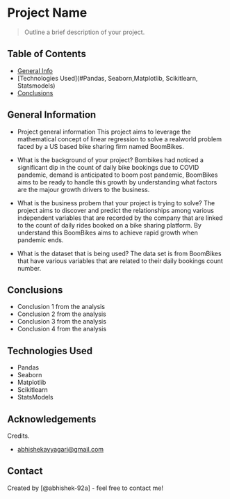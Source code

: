 # Project Name
> Outline a brief description of your project.


## Table of Contents
* [General Info](#general-information)
* [Technologies Used](#Pandas, Seaborn,Matplotlib, Scikitlearn, Statsmodels)
* [Conclusions](#conclusions)

<!-- You can include any other section that is pertinent to your problem -->

## General Information
- Project  general information
This project aims to leverage the mathematical concept of linear regression to solve a realworld problem faced by a US based bike sharing firm named BoomBikes.

- What is the background of your project?
Bombikes had noticed a significant dip in the count of daily bike bookings due to COVID pandemic, demand is anticipated to boom post pandemic, BoomBikes aims to be ready to handle this growth by understanding what factors are the majour growth drivers to the business.

- What is the business probem that your project is trying to solve?
The project aims to discover and predict the relationships among various independent variables that are recorded by the company that are linked to the count of daily rides booked on a bike sharing platform. By understand this BoomBikes aims to achieve rapid growth when pandemic ends.

- What is the dataset that is being used?
The data set is from BoomBikes that have various variables that are related to their daily bookings count number.

<!-- You don't have to answer all the questions - just the ones relevant to your project. -->

## Conclusions
- Conclusion 1 from the analysis
- Conclusion 2 from the analysis
- Conclusion 3 from the analysis
- Conclusion 4 from the analysis

<!-- You don't have to answer all the questions - just the ones relevant to your project. -->


## Technologies Used
- Pandas
- Seaborn
- Matplotlib
- Scikitlearn
- StatsModels

<!-- As the libraries versions keep on changing, it is recommended to mention the version of library used in this project -->

## Acknowledgements
Credits.
- abhishekayyagari@gmail.com


## Contact
Created by [@abhishek-92a] - feel free to contact me!


<!-- Optional -->
<!-- ## License -->
<!-- This project is open source and available under the [... License](). -->

<!-- You don't have to include all sections - just the one's relevant to your project -->